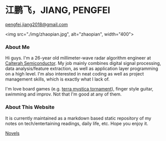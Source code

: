 # 江鹏飞，JIANG, PENGFEI
pengfei.jiang2018@gmail.com

<img src="./img/zhaopian.jpg", alt="zhaopian", width="400">

### About Me
Hi guys. I'm a 26-year old millimeter-wave radar algorithm engineer at [Calterah Semiconductor](https://www.calterah.com). My job mainly combines digital signal processing, data analysis/feature extraction, as well as application layer programming on a high level. I'm also interested in neat coding as well as project management skills, which is exactly what I lack of.

I'm love board games (e.g. [terra mystica tornament](https://tmtour.org)), finger style guitar, swimming and improv. Not that I'm good at any of them.

### About This Website
It is currently maintained as a markdown based static repository of my notes on tech/entertaining readings, daily life, etc. Hope you enjoy it.

[Novels](./novels/index.md)

